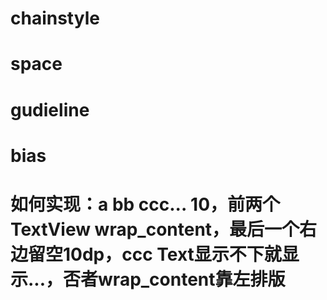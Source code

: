 # chainstyle
# space
# gudieline
# bias
# 如何实现：a bb ccc... 10，前两个TextView wrap_content，最后一个右边留空10dp，ccc Text显示不下就显示...，否者wrap_content靠左排版
# 
